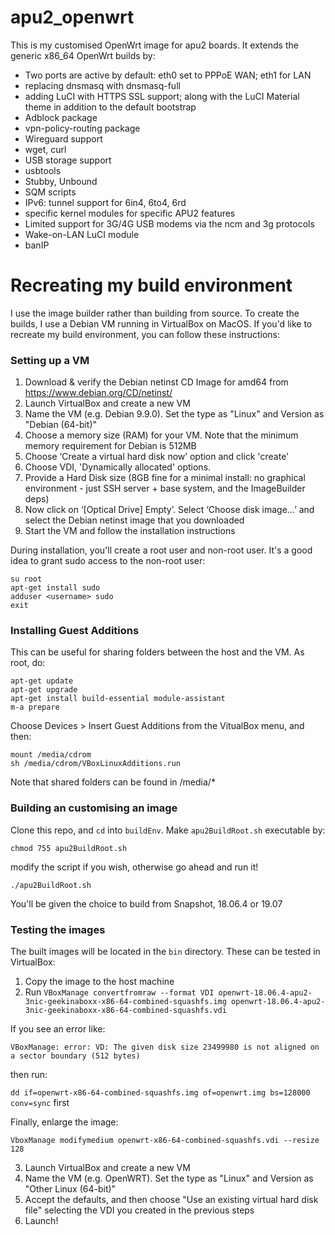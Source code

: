 # apu2_openwrt
This is my customised OpenWrt image for apu2 boards. It extends the generic x86_64 OpenWrt builds by:

* Two ports are active by default: eth0 set to PPPoE WAN; eth1 for LAN
* replacing dnsmasq with dnsmasq-full
* adding LuCI with HTTPS SSL support; along with the LuCI Material theme in addition to the default bootstrap
* Adblock package
* vpn-policy-routing package
* Wireguard support
* wget, curl
* USB storage support
* usbtools
* Stubby, Unbound
* SQM scripts
* IPv6: tunnel support for 6in4, 6to4, 6rd
* specific kernel modules for specific APU2 features
* Limited support for 3G/4G USB modems via the ncm and 3g protocols
* Wake-on-LAN LuCI module
* banIP
 
# Recreating my build environment

I use the image builder rather than building from source. To create the builds, I use a Debian VM running in VirtualBox on MacOS. If you'd like to recreate my build environment, you can follow these instructions:

### Setting up a VM
1. Download & verify the Debian netinst CD Image for amd64 from https://www.debian.org/CD/netinst/
2. Launch VirtualBox and create a new VM
3. Name the VM (e.g. Debian 9.9.0). Set the type as "Linux" and Version as "Debian (64-bit)"
4. Choose a memory size (RAM) for your VM. Note that the minimum memory requirement for Debian is 512MB
5. Choose ‘Create a virtual hard disk now’ option and click 'create'
6. Choose VDI, 'Dynamically allocated' options.
7. Provide a Hard Disk size (8GB fine for a minimal install: no graphical environment - just SSH server + base system, and the ImageBuilder deps)
8. Now click on ‘[Optical Drive] Empty’. Select ‘Choose disk image…’ and select the Debian netinst image that you downloaded
9. Start the VM and follow the installation instructions

During installation, you'll create a root user and non-root user. It's a good idea to grant sudo access to the non-root user:

```
su root
apt-get install sudo
adduser <username> sudo
exit
```

### Installing Guest Additions

This can be useful for sharing folders between the host and the VM. As root, do:

```
apt-get update
apt-get upgrade
apt-get install build-essential module-assistant
m-a prepare

```

Choose Devices > Insert Guest Additions from the VitualBox menu, and then:

```
mount /media/cdrom
sh /media/cdrom/VBoxLinuxAdditions.run
```

Note that shared folders can be found in /media/*

### Building an customising an image

Clone this repo, and `cd` into `buildEnv`. Make `apu2BuildRoot.sh` executable by:

```
chmod 755 apu2BuildRoot.sh
```

modify the script if you wish, otherwise go ahead and run it!

```
./apu2BuildRoot.sh
```

You'll be given the choice to build from Snapshot, 18.06.4 or 19.07

### Testing the images
The built images will be located in the `bin` directory. These can be tested in VirtualBox:

1. Copy the image to the host machine
2. Run `VBoxManage convertfromraw --format VDI openwrt-18.06.4-apu2-3nic-geekinaboxx-x86-64-combined-squashfs.img openwrt-18.06.4-apu2-3nic-geekinaboxx-x86-64-combined-squashfs.vdi`

If you see an error like:

`VBoxManage: error: VD: The given disk size 23499980 is not aligned on a sector boundary (512 bytes)` 

then run:

`dd if=openwrt-x86-64-combined-squashfs.img of=openwrt.img bs=128000 conv=sync` first

Finally, enlarge the image:

```VboxManage modifymedium openwrt-x86-64-combined-squashfs.vdi --resize 128```

3. Launch VirtualBox and create a new VM
4. Name the VM (e.g. OpenWRT). Set the type as "Linux" and Version as "Other Linux (64-bit)"
5. Accept the defaults, and then choose "Use an existing virtual hard disk file" selecting the VDI you created in the previous steps
6. Launch!

